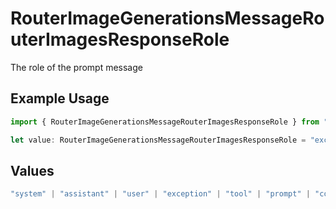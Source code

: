 # RouterImageGenerationsMessageRouterImagesResponseRole

The role of the prompt message

## Example Usage

```typescript
import { RouterImageGenerationsMessageRouterImagesResponseRole } from "orq-poc-typescript2/models/operations";

let value: RouterImageGenerationsMessageRouterImagesResponseRole = "exception";
```

## Values

```typescript
"system" | "assistant" | "user" | "exception" | "tool" | "prompt" | "correction" | "expected_output"
```